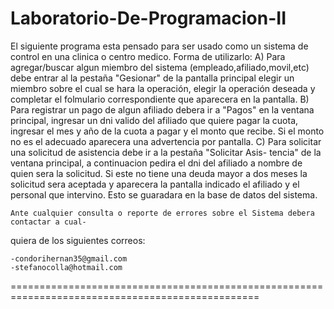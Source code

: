 # Laboratorio-De-Programacion-II

El siguiente programa esta pensado para ser usado como un sistema de 
control en una clinica o centro medico.
	Forma de utilizarlo:
	A) Para agregar/buscar algun miembro del sistema (empleado,afiliado,movil,etc) debe
entrar al la pestaña "Gesionar" de la pantalla principal elegir un miembro sobre el cual
se hara la operación, elegir la operación deseada y completar el folmulario correspondiente
que aparecera en la pantalla.
	B) Para registrar un pago de algun afiliado debera ir a "Pagos" en la ventana principal,
 ingresar un dni valido del afiliado que quiere pagar la cuota, ingresar el mes y año de la 
cuota a pagar y el monto que recibe. Si el monto no es el adecuado aparecera una advertencia
por pantalla.
	C) Para solicitar una solicitud de asistencia debe ir a la pestaña "Solicitar Asis-
tencia" de la ventana principal, a continuacion pedira el dni del afiliado a nombre de quien
sera la solicitud. Si este no tiene una deuda mayor a dos meses la solicitud sera aceptada y
aparecera la pantalla indicado el afiliado y el personal que intervino. Esto se guaradara en 
la base de datos del sistema.

	Ante cualquier consulta o reporte de errores sobre el Sistema debera contactar a cual-
quiera de los siguientes correos:

	-condorihernan35@gmail.com
	-stefanocolla@hotmail.com

=================================================================================================
